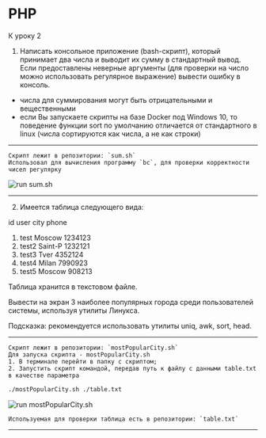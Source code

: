 # PHP

К уроку 2

1. Написать консольное приложение (bash-скрипт), который принимает два числа и выводит их сумму в стандартный вывод.
Если предоставлены неверные аргументы (для проверки на число можно использовать регулярное выражение) вывести ошибку в консоль.

- числа для суммирования могут быть отрицательными и вещественными
- если Вы запускаете скрипты на базе Docker под Windows 10, то поведение функции sort по умолчанию отличается от стандартного в linux (числа сортируются как числа, а не как строки)
____
```
Скрипт лежит в репозитории: `sum.sh`
Использовал для вычисления программу `bc`, для проверки корректности чисел регулярку
```
![run sum.sh](https://github.com/otusteamedu/PHP/blob/iglushkov/hm1-2/sumsh.png)
____
2. Имеется таблица следующего вида:

 id user city phone
1. test Moscow 1234123
2. test2 Saint-P 1232121
3. test3 Tver 4352124
4. test4 Milan 7990923
5. test5 Moscow 908213

Таблица хранится в текстовом файле.

Вывести на экран 3 наиболее популярных города среди пользователей системы, используя утилиты Линукса.

Подсказка: рекомендуется использовать утилиты uniq, awk, sort, head.
____
```
Скрипт лежит в репозитории: `mostPopularCity.sh`
Для запуска скрипта - mostPopularCity.sh
1. В терминале перейти в папку с скриптом;
2. Запустить скрипт командой, передав путь к файлу с данными table.txt в качестве параметра
```
```bash
./mostPopularCity.sh ./table.txt
```
![run mostPopularCity.sh](https://github.com/otusteamedu/PHP/blob/iglushkov/hm1-2/citysh.png)

```
Используемая для проверки таблица есть в репозитории: `table.txt`
```
____
